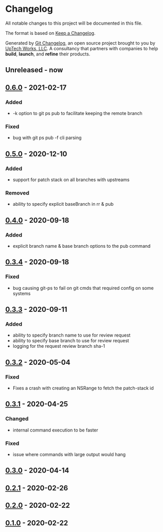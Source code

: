 # Changelog

All notable changes to this project will be documented in this file.

The format is based on [Keep a Changelog](https://keepachangelog.com/en/1.0.0/).

Generated by [Git Changelog](https://github.com/uptech/git-cl), an open source project brought to you by [UpTech Works, LLC](https://upte.ch). A consultancy that partners with companies to help **build**, **launch**, and **refine** their products.


## Unreleased - now


## [0.6.0] - 2021-02-17

### Added
- -k option to git ps pub to facilitate keeping the remote branch

### Fixed
- bug with git ps pub -f cli parsing


## [0.5.0] - 2020-12-10

### Added
- support for patch stack on all branches with upstreams

### Removed
- ability to specify explicit baseBranch in rr & pub


## [0.4.0] - 2020-09-18

### Added
- explicit branch name & base branch options to the pub command


## [0.3.4] - 2020-09-18

### Fixed
- bug causing git-ps to fail on git cmds that required config on some systems


## [0.3.3] - 2020-09-11

### Added
- ability to specify branch name to use for review request
- ability to specify base branch to use for review request
- logging for the request review branch sha-1


## [0.3.2] - 2020-05-04

### Fixed
- Fixes a crash with creating an NSRange to fetch the patch-stack id


## [0.3.1] - 2020-04-25

### Changed
- internal command execution to be faster

### Fixed
- issue where commands with large output would hang


## [0.3.0] - 2020-04-14


## [0.2.1] - 2020-02-26


## [0.2.0] - 2020-02-22


## [0.1.0] - 2020-02-22

[0.6.0]: https://github.com/uptech/git-ps/compare/99b8fad...c455a68
[0.5.0]: https://github.com/uptech/git-ps/compare/7ce05dd...99b8fad
[0.4.0]: https://github.com/uptech/git-ps/compare/3cb8874...7ce05dd
[0.3.4]: https://github.com/uptech/git-ps/compare/e2c1a87...3cb8874
[0.3.3]: https://github.com/uptech/git-ps/compare/bb506d3...e2c1a87
[0.3.2]: https://github.com/uptech/git-ps/compare/37fd449...bb506d3
[0.3.1]: https://github.com/uptech/git-ps/compare/cb90fe9...37fd449
[0.3.0]: https://github.com/uptech/git-ps/compare/c08774d...cb90fe9
[0.2.1]: https://github.com/uptech/git-ps/compare/e2fc19d...c08774d
[0.2.0]: https://github.com/uptech/git-ps/compare/0d2741c...e2fc19d
[0.1.0]: https://github.com/uptech/git-ps/compare/05fa129...0d2741c
